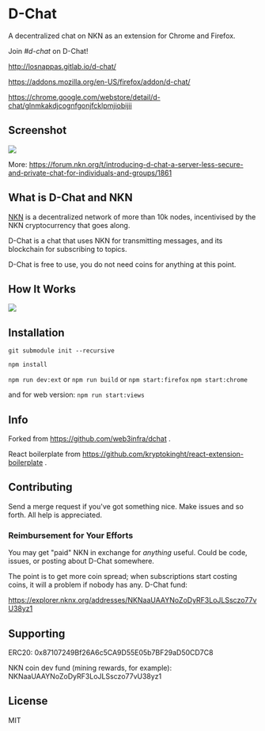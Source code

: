 # D-Chat

A decentralized chat on NKN as an extension for Chrome and Firefox.

Join *#d-chat* on D-Chat!

http://losnappas.gitlab.io/d-chat/

https://addons.mozilla.org/en-US/firefox/addon/d-chat/

https://chrome.google.com/webstore/detail/d-chat/glnmkakdjcognfgonjfcklpmjiobijii

## Screenshot

![](https://gitlab.com/losnappas/d-chat/uploads/589fa1127ad1ac20260c263252c9cff7/d-chatpic.png)

More: https://forum.nkn.org/t/introducing-d-chat-a-server-less-secure-and-private-chat-for-individuals-and-groups/1861

## What is D-Chat and NKN

[NKN](https://www.nkn.org) is a decentralized network of more than 10k nodes, incentivised by the NKN cryptocurrency that goes along.

D-Chat is a chat that uses NKN for transmitting messages, and its blockchain for subscribing to topics.

D-Chat is free to use, you do not need coins for anything at this point.

## How It Works

![](https://gitlab.com/losnappas/d-chat/uploads/6da16fa6653835eded4319fa076d1197/D-Chat_explanation_draft.png)

## Installation

`git submodule init --recursive`

`npm install`

`npm run dev:ext`
or
`npm run build`
or
`npm start:firefox`
`npm start:chrome`

and for web version:
`npm run start:views`

## Info

Forked from https://github.com/web3infra/dchat .

React boilerplate from https://github.com/kryptokinght/react-extension-boilerplate .

## Contributing

Send a merge request if you've got something nice. Make issues and so forth. All help is appreciated.

### Reimbursement for Your Efforts

You may get "paid" NKN in exchange for *anything* useful. Could be code, issues, or posting about D-Chat somewhere.

The point is to get more coin spread; when subscriptions start costing coins, it will a problem if nobody has any. D-Chat fund: 

https://explorer.nknx.org/addresses/NKNaaUAAYNoZoDyRF3LoJLSsczo77vU38yz1

## Supporting

ERC20: 0x87107249Bf26A6c5CA9D55E05b7BF29aD50CD7C8

NKN coin dev fund (mining rewards, for example): NKNaaUAAYNoZoDyRF3LoJLSsczo77vU38yz1

## License

MIT
